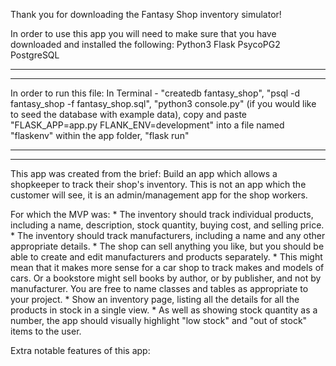 Thank you for downloading the Fantasy Shop inventory simulator!

In order to use this app you will need to make sure that you have downloaded and installed the following:
    Python3
    Flask
    PsycoPG2
    PostgreSQL

-----------------------------------------------------------------------------
-----------------------------------------------------------------------------


In order to run this file:
    In Terminal -
        "createdb fantasy_shop",
        "psql -d fantasy_shop -f fantasy_shop.sql",
        "python3 console.py" (if you would like to seed the database with example data),
        copy and paste "FLASK_APP=app.py FLANK_ENV=development" into a file named "flaskenv" within the app folder,
        "flask run"

-----------------------------------------------------------------------------
-----------------------------------------------------------------------------

This app was created from the brief:
    Build an app which allows a shopkeeper to track their shop's inventory. This is not an app which the customer will see, it is an admin/management app for the shop workers.

For which the MVP was:
    * The inventory should track individual products, including a name, description, stock quantity, buying cost, and selling price.
    * The inventory should track manufacturers, including a name and any other appropriate details.
    * The shop can sell anything you like, but you should be able to create and edit manufacturers and products separately.
    * This might mean that it makes more sense for a car shop to track makes and models of cars. Or a bookstore might sell books by author, or by publisher, and not by manufacturer. You are free to name classes and tables as appropriate to your project.
    * Show an inventory page, listing all the details for all the products in stock in a single view.
    * As well as showing stock quantity as a number, the app should visually highlight "low stock" and "out of stock" items to the user.

Extra notable features of this app:

